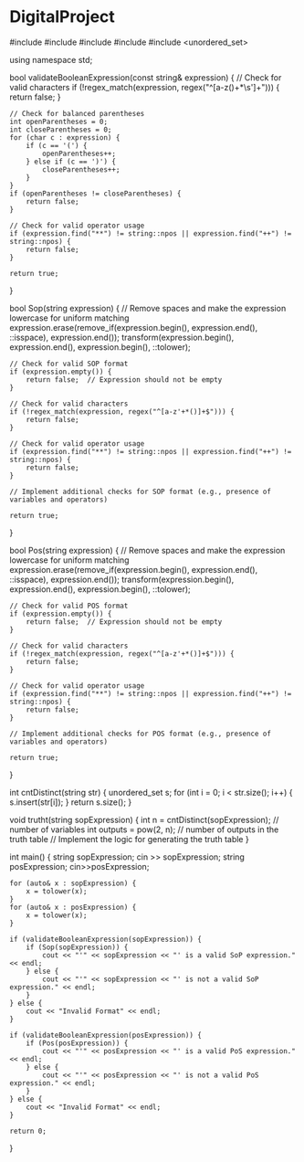 # DigitalProject
#include <iostream>
#include <string>
#include <regex>
#include <cmath>
#include <unordered_set>

using namespace std;

bool validateBooleanExpression(const string& expression) {
    // Check for valid characters
    if (!regex_match(expression, regex("^[a-z()+*\\s']+"))) {
        return false;
    }

    // Check for balanced parentheses
    int openParentheses = 0;
    int closeParentheses = 0;
    for (char c : expression) {
        if (c == '(') {
            openParentheses++;
        } else if (c == ')') {
            closeParentheses++;
        }
    }
    if (openParentheses != closeParentheses) {
        return false;
    }

    // Check for valid operator usage
    if (expression.find("**") != string::npos || expression.find("++") != string::npos) {
        return false;
    }

    return true;
}

bool Sop(string expression) {
     // Remove spaces and make the expression lowercase for uniform matching
    expression.erase(remove_if(expression.begin(), expression.end(), ::isspace), expression.end());
    transform(expression.begin(), expression.end(), expression.begin(), ::tolower);

    // Check for valid SOP format
    if (expression.empty()) {
        return false;  // Expression should not be empty
    }

    // Check for valid characters
    if (!regex_match(expression, regex("^[a-z'+*()]+$"))) {
        return false;
    }

    // Check for valid operator usage
    if (expression.find("**") != string::npos || expression.find("++") != string::npos) {
        return false;
    }

    // Implement additional checks for SOP format (e.g., presence of variables and operators)

    return true;
}

bool Pos(string expression) {
   // Remove spaces and make the expression lowercase for uniform matching
    expression.erase(remove_if(expression.begin(), expression.end(), ::isspace), expression.end());
    transform(expression.begin(), expression.end(), expression.begin(), ::tolower);

    // Check for valid POS format
    if (expression.empty()) {
        return false;  // Expression should not be empty
    }

    // Check for valid characters
    if (!regex_match(expression, regex("^[a-z'+*()]+$"))) {
        return false;
    }

    // Check for valid operator usage
    if (expression.find("**") != string::npos || expression.find("++") != string::npos) {
        return false;
    }

    // Implement additional checks for POS format (e.g., presence of variables and operators)

    return true;
}

int cntDistinct(string str) {
    unordered_set<char> s;
    for (int i = 0; i < str.size(); i++) {
        s.insert(str[i]);
    }
    return s.size();
}

void trutht(string sopExpression) {
    int n = cntDistinct(sopExpression); // number of variables
    int outputs = pow(2, n);            // number of outputs in the truth table
    // Implement the logic for generating the truth table
}

int main() {
    string sopExpression;
    cin >> sopExpression;
    string posExpression;
    cin>>posExpression;

    for (auto& x : sopExpression) {
        x = tolower(x);
    }
    for (auto& x : posExpression) {
        x = tolower(x);
    }

    if (validateBooleanExpression(sopExpression)) {
        if (Sop(sopExpression)) {
            cout << "'" << sopExpression << "' is a valid SoP expression." << endl;
        } else {
            cout << "'" << sopExpression << "' is not a valid SoP expression." << endl;
        }
    } else {
        cout << "Invalid Format" << endl;
    }

    if (validateBooleanExpression(posExpression)) {
        if (Pos(posExpression)) {
            cout << "'" << posExpression << "' is a valid PoS expression." << endl;
        } else {
            cout << "'" << posExpression << "' is not a valid PoS expression." << endl;
        }
    } else {
        cout << "Invalid Format" << endl;
    }

    return 0;
}
